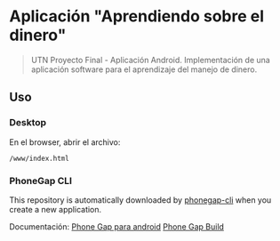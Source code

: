 # Aplicación "Aprendiendo sobre el dinero"

> UTN Proyecto Final - Aplicación Android. Implementación de una aplicación software para el aprendizaje del manejo de dinero.

## Uso
### Desktop

En el browser, abrir el archivo:

    /www/index.html

### PhoneGap CLI

This repository is automatically downloaded by [phonegap-cli][phonegap-cli-url]
when you create a new application.

Documentación:
[Phone Gap para android][Phone-Gap-para-android-url]
[Phone Gap Build][Phone-Gap-Build-url]

[phonegap-cli-url]: http://github.com/phonegap/phonegap-cli
[windows-gitHub-url]: https://windows.github.com
[cordova-app]: http://github.com/apache/cordova-app-hello-world
[phonegap-app-hello-world-url]: https://github.com/phonegap/phonegap-app-hello-world
[Phone-Gap-para-android-url]: http://docs.phonegap.com/en/edge/guide_platforms_android_index.md.html#Android%20Platform%20Guide
[Phone-Gap-Build-url]: http://docs.build.phonegap.com/en_US/introduction_what_is_build.md.html#What%20is%20Build
